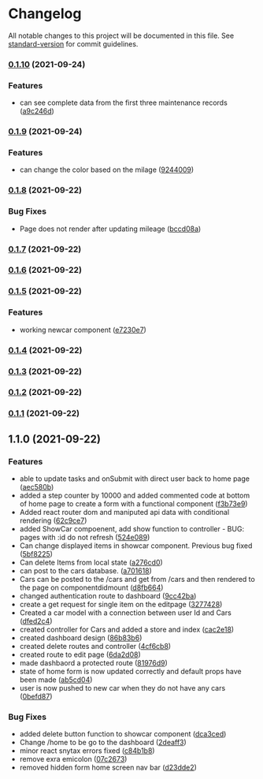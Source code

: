 # Changelog

All notable changes to this project will be documented in this file. See [standard-version](https://github.com/conventional-changelog/standard-version) for commit guidelines.

### [0.1.10](https://github.com/justinwilliamsrva/cartracker/compare/v0.1.9...v0.1.10) (2021-09-24)


### Features

* can see complete data from the first three maintenance records ([a9c246d](https://github.com/justinwilliamsrva/cartracker/commit/a9c246d555e23f14306daa5473e9cd7e92c1e246))

### [0.1.9](https://github.com/justinwilliamsrva/cartracker/compare/v0.1.8...v0.1.9) (2021-09-24)


### Features

* can change the color based on the milage ([9244009](https://github.com/justinwilliamsrva/cartracker/commit/9244009c928e58a14e063a2c76533942e724d399))

### [0.1.8](https://github.com/justinwilliamsrva/cartracker/compare/v0.1.7...v0.1.8) (2021-09-22)


### Bug Fixes

* Page does not render after updating mileage ([bccd08a](https://github.com/justinwilliamsrva/cartracker/commit/bccd08adb2782deb86b3d136d51ee606de1de4d2))

### [0.1.7](https://github.com/justinwilliamsrva/cartracker/compare/v0.1.6...v0.1.7) (2021-09-22)

### [0.1.6](https://github.com/justinwilliamsrva/cartracker/compare/v0.1.5...v0.1.6) (2021-09-22)

### [0.1.5](https://github.com/justinwilliamsrva/cartracker/compare/v0.1.4...v0.1.5) (2021-09-22)


### Features

* working newcar component ([e7230e7](https://github.com/justinwilliamsrva/cartracker/commit/e7230e7b799fc6cf5373b75696068dda6cee6f45))

### [0.1.4](https://github.com/justinwilliamsrva/cartracker/compare/v0.1.3...v0.1.4) (2021-09-22)

### [0.1.3](https://github.com/justinwilliamsrva/cartracker/compare/v0.1.2...v0.1.3) (2021-09-22)

### [0.1.2](https://github.com/justinwilliamsrva/cartracker/compare/v0.1.1...v0.1.2) (2021-09-22)

### [0.1.1](https://github.com/justinwilliamsrva/cartracker/compare/v1.1.0...v0.1.1) (2021-09-22)

## 1.1.0 (2021-09-22)


### Features

* able to update tasks and onSubmit with direct user back to home page ([aec580b](https://github.com/justinwilliamsrva/cartracker/commit/aec580bd6bcf902162d07e3ec9d265823a8b6a18))
* added a step counter by 10000 and added commented code at bottom of home page to create a form with a functional component ([f3b73e9](https://github.com/justinwilliamsrva/cartracker/commit/f3b73e90e96dae7c49052e5f1b9555b91e096d79))
* Added react router dom and maniputed api data with conditional rendering ([62c9ce7](https://github.com/justinwilliamsrva/cartracker/commit/62c9ce7d469e0b0533d5c474d3ae4932fdd64fd4))
* added ShowCar compoenent, add show function to controller - BUG: pages with :id do not refresh ([524e089](https://github.com/justinwilliamsrva/cartracker/commit/524e089321f2c50ef1e20d616ffc0b09a5972de0))
* Can change displayed items in showcar component. Previous bug fixed ([5bf8225](https://github.com/justinwilliamsrva/cartracker/commit/5bf822502414e94ebdaecdf6ea4f778376db70e8))
* Can delete Items from local state ([a276cd0](https://github.com/justinwilliamsrva/cartracker/commit/a276cd0986963df640f131170a404297dba3c51b))
* can post to the cars database. ([a701618](https://github.com/justinwilliamsrva/cartracker/commit/a701618468590ae351ad0127711372059930eb5b))
* Cars can be posted to the /cars and get from /cars and then rendered to the page on componentdidmount ([d8fb664](https://github.com/justinwilliamsrva/cartracker/commit/d8fb664902dbff185a30ba50c4066cb8afc8016f))
* changed authentication route to dashboard ([9cc42ba](https://github.com/justinwilliamsrva/cartracker/commit/9cc42ba6341057c0a4e11fb0d4e11ad87ffbb283))
* create a get request for single item on the editpage ([3277428](https://github.com/justinwilliamsrva/cartracker/commit/327742865a0f0ab836f30b74555e6b30760bc76b))
* Created a car model with a connection between user Id and Cars ([dfed2c4](https://github.com/justinwilliamsrva/cartracker/commit/dfed2c45c11383360689dcf087b828f445ba702b))
* created controller for Cars and added a store and index ([cac2e18](https://github.com/justinwilliamsrva/cartracker/commit/cac2e1883093018c7e8fcb63e43464333844895f))
* created dashboard design ([86b83b6](https://github.com/justinwilliamsrva/cartracker/commit/86b83b6e62181ed44165ea616444d826db6c7570))
* created delete routes and controller ([4cf6cb8](https://github.com/justinwilliamsrva/cartracker/commit/4cf6cb85d47abeea02f9aac572c5ce9f9c164697))
* created route to edit page ([6da2d08](https://github.com/justinwilliamsrva/cartracker/commit/6da2d08af809095c26c7f4b89066ad2aea0a0806))
* made dashbaord a protected route ([81976d9](https://github.com/justinwilliamsrva/cartracker/commit/81976d9585949c89258e30138beccbb2ef33e080))
* state of home form is now updated correctly and default props have been made ([ab5cd04](https://github.com/justinwilliamsrva/cartracker/commit/ab5cd04b39d33a92a6f3817c6e1affbab8a7601c))
* user is now pushed to new car when they do not have any cars ([0befd87](https://github.com/justinwilliamsrva/cartracker/commit/0befd87f2375dcba802f3f14fe1503f5445f00da))


### Bug Fixes

* added delete button function to showcar component ([dca3ced](https://github.com/justinwilliamsrva/cartracker/commit/dca3ced2d61a74e3ad49ef1c2243a4771cf04e19))
* Change /home to be go to the dashboard ([2deaff3](https://github.com/justinwilliamsrva/cartracker/commit/2deaff3505fd90fcfa41d679d2c6daf45951d45f))
* minor react snytax errors fixed ([c84b1b8](https://github.com/justinwilliamsrva/cartracker/commit/c84b1b83a080a8e2020410740ada923de5a72402))
* remove exra emicolon ([07c2673](https://github.com/justinwilliamsrva/cartracker/commit/07c2673350035ade850a4c9180caec4b3db6fd7e))
* removed hidden form home screen nav bar ([d23dde2](https://github.com/justinwilliamsrva/cartracker/commit/d23dde2703a27d0d12c84badab2690826e38aced))
